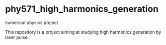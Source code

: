 # phy571_high_harmonics_generation
numerical physics project


This repository is a project aiming at studying high harmonics generation by laser pulse.
